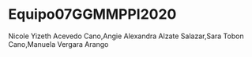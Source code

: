 # Equipo07GGMMPPI2020
Nicole Yizeth Acevedo Cano,Angie Alexandra Alzate Salazar,Sara Tobon Cano,Manuela Vergara Arango
